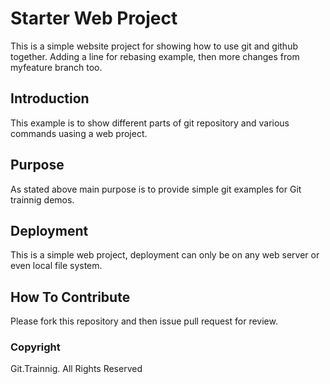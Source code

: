 # Starter Web Project

This is a simple website project for showing 
how to use git and github together.
Adding a line for rebasing example, then
more changes from myfeature branch too.

## Introduction

This example is to show different parts of git repository
and  various commands uasing a web project.

## Purpose

As stated above main purpose is to provide simple
git examples for Git trainnig demos.

## Deployment

This is a simple web project, deployment can 
only be on any web server or even local file system.

## How To Contribute

Please fork this repository and then issue pull request for review.

### Copyright

Git.Trainnig. All Rights Reserved